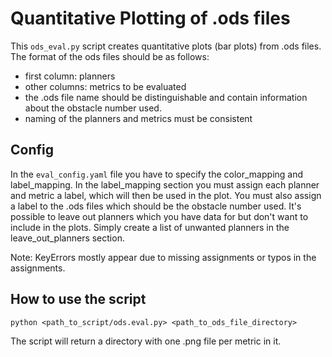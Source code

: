 # Quantitative Plotting of .ods files
This `ods_eval.py` script creates quantitative plots (bar plots) from .ods files.
The format of the ods files should be as follows:
- first column: planners
- other columns: metrics to be evaluated
- the .ods file name should be distinguishable and contain information about the obstacle number used.
- naming of the planners and metrics must be consistent

## Config
In the `eval_config.yaml` file you have to specify the color_mapping and label_mapping.
In the label_mapping section you must assign each planner and metric a label, which will then be used in the plot.
You must also assign a label to the .ods files which should be the obstacle number used.
It's possible to leave out planners which you have data for but don't want to include in the plots. Simply create a list of unwanted planners in the leave_out_planners section.

Note: KeyErrors mostly appear due to missing assignments or typos in the assignments.

## How to use the script
```
python <path_to_script/ods.eval.py> <path_to_ods_file_directory>
```

The script will return a directory with one .png file per metric in it.